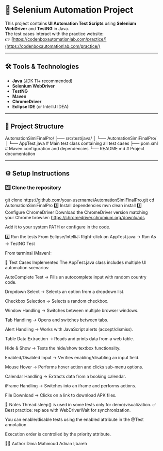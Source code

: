 # 🚀 Selenium Automation Project

This project contains **UI Automation Test Scripts** using **Selenium WebDriver** and **TestNG** in Java.  
The test cases interact with the practice website:  
👉 [https://codenboxautomationlab.com/practice/](https://codenboxautomationlab.com/practice/)

---

## 🛠️ Tools & Technologies
- **Java** (JDK 11+ recommended)
- **Selenium WebDriver**
- **TestNG**
- **Maven**
- **ChromeDriver**
- **Eclipse IDE** (or IntelliJ IDEA)

---

## 📂 Project Structure
AutomationSimiFinalPro/
├── src/test/java/
│ └── AutomationSimiFinalPro/
│ └── AppTest.java # Main test class containing all test cases
├── pom.xml # Maven configuration and dependencies
└── README.md # Project documentation

---

## ⚙️ Setup Instructions

### 1️⃣ Clone the repository
git clone https://github.com/your-username/AutomationSimiFinalPro.git
cd AutomationSimiFinalPro
2️⃣ Install dependencies
mvn clean install
3️⃣ Configure ChromeDriver
Download the ChromeDriver version matching your Chrome browser:
https://chromedriver.chromium.org/downloads

Add it to your system PATH or configure in the code.

4️⃣ Run the tests
From Eclipse/IntelliJ:
Right-click on AppTest.java → Run As → TestNG Test

From terminal (Maven):


🧪 Test Cases Implemented
The AppTest.java class includes multiple UI automation scenarios:

AutoComplete Test → Fills an autocomplete input with random country code.

Dropdown Select → Selects an option from a dropdown list.

Checkbox Selection → Selects a random checkbox.

Window Handling → Switches between multiple browser windows.

Tab Handling → Opens and switches between tabs.

Alert Handling → Works with JavaScript alerts (accept/dismiss).

Table Data Extraction → Reads and prints data from a web table.

Hide & Show → Tests the hide/show textbox functionality.

Enabled/Disabled Input → Verifies enabling/disabling an input field.

Mouse Hover → Performs hover action and clicks sub-menu options.

Calendar Handling → Extracts data from a booking calendar.

iFrame Handling → Switches into an iframe and performs actions.

File Download → Clicks on a link to download APK files.

📌 Notes
Thread.sleep() is used in some tests only for demo/visualization.
✅ Best practice: replace with WebDriverWait for synchronization.

You can enable/disable tests using the enabled attribute in the @Test annotation.

Execution order is controlled by the priority attribute.

👩‍💻 Author
Dima Mahmoud Adnan Ijbareh

